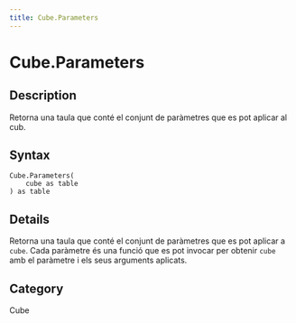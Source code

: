 ```yaml
---
title: Cube.Parameters
---
```


# Cube.Parameters


## Description

Retorna una taula que conté el conjunt de paràmetres que es pot aplicar al cub.


## Syntax

```powerquery
Cube.Parameters(
    cube as table
) as table
```


## Details

Retorna una taula que conté el conjunt de paràmetres que es pot aplicar a <code>cube</code>. Cada paràmetre és una funció que es pot invocar per obtenir <code>cube</code> amb el paràmetre i els seus arguments aplicats.



## Category
Cube
